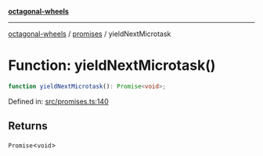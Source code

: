 [**octagonal-wheels**](../../README.md)

***

[octagonal-wheels](../../modules.md) / [promises](../README.md) / yieldNextMicrotask

# Function: yieldNextMicrotask()

```ts
function yieldNextMicrotask(): Promise<void>;
```

Defined in: [src/promises.ts:140](https://github.com/vrtmrz/octagonal-wheels/blob/main/src/promises.ts#L140)

## Returns

`Promise`\<`void`\>

